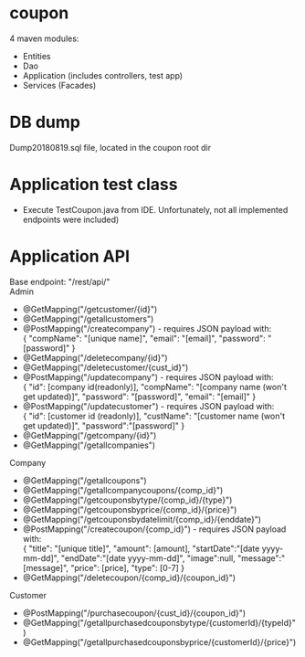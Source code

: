 # coupon
4 maven modules:
- Entities
- Dao
- Application (includes controllers, test app)
- Services (Facades)

# DB dump
Dump20180819.sql file, located in the coupon root dir

# Application test class
- Execute TestCoupon.java from IDE.
Unfortunately, not all implemented endpoints were included)

# Application API 
Base endpoint: "/rest/api/"  <br>
Admin
 - @GetMapping("/getcustomer/{id}")
 - @GetMapping("/getallcustomers")
 - @PostMapping("/createcompany") - requires JSON payload with: <br>
  {
      "compName": "[unique name]",
      "email": "[email]",
      "password": "[password]"
   }
  - @GetMapping("/deletecompany/{id}")
  - @GetMapping("/deletecustomer/{cust_id}")
  - @PostMapping("/updatecompany") - requires JSON payload with: <br>
  {
  "id": [company id(readonly)],
  "compName": "[company name (won't get updated)]",
  "password": "[password]",
  "email": "[email]"
  }
  - @PostMapping("/updatecustomer") - requires JSON payload with: <br>
  {
    "id": [customer id (readonly)],
    "custName": "[customer name (won't get updated)]",
    "password":"[password]"
  }
  - @GetMapping("/getcompany/{id}")
  - @GetMapping("/getallcompanies")
  
Company
- @GetMapping("/getallcoupons")
- @GetMapping("/getallcompanycoupons/{comp_id}")
- @GetMapping("/getcouponsbytype/{comp_id}/{type}")
- @GetMapping("/getcouponsbyprice/{comp_id}/{price}")
- @GetMapping("/getcouponsbydatelimit/{comp_id}/{enddate}")
- @PostMapping("/createcoupon/{comp_id}") - requires JSON payload with: <br>
{
  "title": "[unique title]",
  "amount": [amount],
  "startDate":"[date yyyy-mm-dd]",
  "endDate":"[date yyyy-mm-dd]",
  "image":null,
  "message":"[message]",
  "price": [price],
  "type": [0-7]
}
- @GetMapping("/deletecoupon/{comp_id}/{coupon_id}")

Customer
- @PostMapping("/purchasecoupon/{cust_id}/{coupon_id}")
- @GetMapping("/getallpurchasedcouponsbytype/{customerId}/{typeId}")
- @GetMapping("/getallpurchasedcouponsbyprice/{customerId}/{price}")



